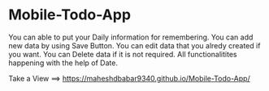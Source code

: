 # Mobile-Todo-App
You can able to put your Daily information for remembering. 
You can add new data by using Save Button.
You can edit data that you alredy created if you want.
You can Delete data if it is not required.
All functionalitites happening with the help of Date.


Take a View ==> https://maheshdbabar9340.github.io/Mobile-Todo-App/
